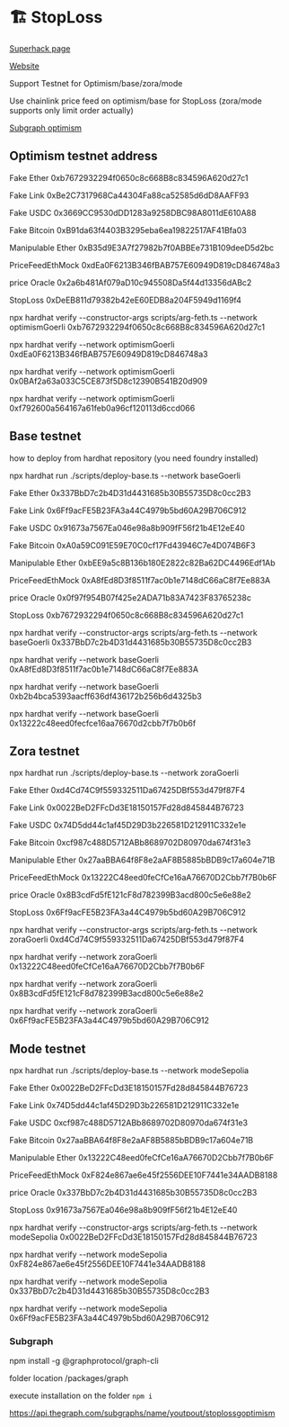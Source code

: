 # 🏗 StopLoss

[Superhack page](https://ethglobal.com/showcase/stop-loss-jc9j7)

[Website](https://stoploss.azurewebsites.net/)

Support Testnet for Optimism/base/zora/mode

Use chainlink price feed on optimism/base for StopLoss (zora/mode supports only limit order actually)

[Subgraph optimism ](https://api.thegraph.com/subgraphs/name/youtpout/stoplossgoptimism)

## Optimism testnet address

Fake Ether 0xb7672932294f0650c8c668B8c834596A620d27c1

Fake Link 0xBe2C7317968Ca44304Fa88ca52585d6dD8AAFF93

Fake USDC 0x3669CC9530dDD1283a9258DBC98A8011dE610A88

Fake Bitcoin 0xB91da63f4403B3295eba6ea19822517AF41Bfa03

Manipulable Ether 0xB35d9E3A7f27982b7f0ABBEe731B109deeD5d2bc

PriceFeedEthMock 0xdEa0F6213B346fBAB757E60949D819cD846748a3

price Oracle 0x2a6b481Af079aD10c945508Da5f44d13356dABc2

StopLoss 0xDeEB811d79382b42eE60EDB8a204F5949d1169f4

npx hardhat verify --constructor-args scripts/arg-feth.ts --network optimismGoerli 0xb7672932294f0650c8c668B8c834596A620d27c1 

npx hardhat verify --network optimismGoerli 0xdEa0F6213B346fBAB757E60949D819cD846748a3

npx hardhat verify --network optimismGoerli 0x0BAf2a63a033C5CE873f5D8c12390B541B20d909

npx hardhat verify --network optimismGoerli 0xf792600a564167a61feb0a96cf120113d6ccd066

##  Base testnet

how to deploy from hardhat repository (you need foundry installed)

npx hardhat run ./scripts/deploy-base.ts --network baseGoerli

Fake Ether 0x337BbD7c2b4D31d4431685b30B55735D8c0cc2B3

Fake Link 0x6Ff9acFE5B23FA3a44C4979b5bd60A29B706C912

Fake USDC 0x91673a7567Ea046e98a8b909fF56f21b4E12eE40

Fake Bitcoin 0xA0a59C091E59E70C0cf17Fd43946C7e4D074B6F3

Manipulable Ether 0xbEE9a5c8B136b180E2822c82Ba62DC4496Edf1Ab

PriceFeedEthMock 0xA8fEd8D3f8511f7ac0b1e7148dC66aC8f7Ee883A

price Oracle 0x0f97f954B07f425e2ADA71b83A7423F83765238c

StopLoss 0xb7672932294f0650c8c668B8c834596A620d27c1

npx hardhat verify --constructor-args scripts/arg-feth.ts --network baseGoerli 0x337BbD7c2b4D31d4431685b30B55735D8c0cc2B3 

npx hardhat verify --network baseGoerli 0xA8fEd8D3f8511f7ac0b1e7148dC66aC8f7Ee883A

npx hardhat verify --network baseGoerli 0xb2b4bca5393aacff636df436172b256b6d4325b3 

npx hardhat verify --network baseGoerli 0x13222c48eed0fecfce16aa76670d2cbb7f7b0b6f

##  Zora testnet

npx hardhat run ./scripts/deploy-base.ts --network zoraGoerli

Fake Ether 0xd4Cd74C9f559332511Da67425DBf553d479f87F4

Fake Link 0x0022BeD2FFcDd3E18150157Fd28d845844B76723

Fake USDC 0x74D5dd44c1af45D29D3b226581D212911C332e1e

Fake Bitcoin 0xcf987c488D5712ABb8689702D80970da674f31e3

Manipulable Ether 0x27aaBBA64f8F8e2aAF8B5885bBDB9c17a604e71B

PriceFeedEthMock 0x13222C48eed0feCfCe16aA76670D2Cbb7f7B0b6F

price Oracle 0x8B3cdFd5fE121cF8d782399B3acd800c5e6e88e2

StopLoss 0x6Ff9acFE5B23FA3a44C4979b5bd60A29B706C912

npx hardhat verify --constructor-args scripts/arg-feth.ts --network zoraGoerli 0xd4Cd74C9f559332511Da67425DBf553d479f87F4 

npx hardhat verify --network zoraGoerli 0x13222C48eed0feCfCe16aA76670D2Cbb7f7B0b6F 

npx hardhat verify --network zoraGoerli 0x8B3cdFd5fE121cF8d782399B3acd800c5e6e88e2 

npx hardhat verify --network zoraGoerli 0x6Ff9acFE5B23FA3a44C4979b5bd60A29B706C912 

##  Mode testnet

npx hardhat run ./scripts/deploy-base.ts --network modeSepolia

Fake Ether 0x0022BeD2FFcDd3E18150157Fd28d845844B76723

Fake Link 0x74D5dd44c1af45D29D3b226581D212911C332e1e

Fake USDC 0xcf987c488D5712ABb8689702D80970da674f31e3

Fake Bitcoin 0x27aaBBA64f8F8e2aAF8B5885bBDB9c17a604e71B

Manipulable Ether 0x13222C48eed0feCfCe16aA76670D2Cbb7f7B0b6F

PriceFeedEthMock 0xF824e867ae6e45f2556DEE10F7441e34AADB8188

price Oracle 0x337BbD7c2b4D31d4431685b30B55735D8c0cc2B3

StopLoss 0x91673a7567Ea046e98a8b909fF56f21b4E12eE40

npx hardhat verify --constructor-args scripts/arg-feth.ts --network modeSepolia 0x0022BeD2FFcDd3E18150157Fd28d845844B76723 

npx hardhat verify --network modeSepolia 0xF824e867ae6e45f2556DEE10F7441e34AADB8188 

npx hardhat verify --network modeSepolia 0x337BbD7c2b4D31d4431685b30B55735D8c0cc2B3 

npx hardhat verify --network modeSepolia 0x6Ff9acFE5B23FA3a44C4979b5bd60A29B706C912  

### Subgraph

npm install -g @graphprotocol/graph-cli

folder location /packages/graph

execute installation on the folder
```npm i```

https://api.thegraph.com/subgraphs/name/youtpout/stoplossgoptimism